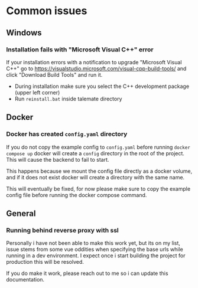 # Common issues

## Windows

### Installation fails with "Microsoft Visual C++" error
    
If your installation errors with a notification to upgrade "Microsoft Visual C++" go to https://visualstudio.microsoft.com/visual-cpp-build-tools/ and click "Download Build Tools" and run it.

-  During installation make sure you select the C++ development package (upper left corner)
-  Run `reinstall.bat` inside talemate directory

## Docker

### Docker has created `config.yaml` directory

If you do not copy the example config to `config.yaml` before running `docker compose up` docker will create a `config` directory in the root of the project. This will cause the backend to fail to start.

This happens because we mount the config file directly as a docker volume, and if it does not exist docker will create a directory with the same name.

This will eventually be fixed, for now please make sure to copy the example config file before running the docker compose command.

## General

### Running behind reverse proxy with ssl

Personally i have not been able to make this work yet, but its on my list, issue stems from some vue oddities when specifying the base urls while running in a dev environment. I expect once i start building the project for production this will be resolved.

If you do make it work, please reach out to me so i can update this documentation.